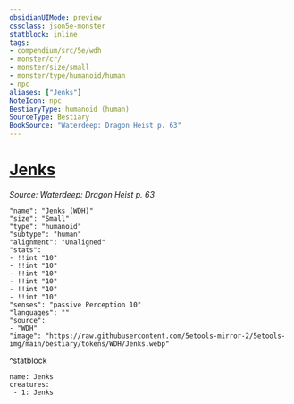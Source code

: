 ```yaml
---
obsidianUIMode: preview
cssclass: json5e-monster
statblock: inline
tags:
- compendium/src/5e/wdh
- monster/cr/
- monster/size/small
- monster/type/humanoid/human
- npc
aliases: ["Jenks"]
NoteIcon: npc
BestiaryType: humanoid (human)
SourceType: Bestiary
BookSource: "Waterdeep: Dragon Heist p. 63"
---
```

# [Jenks](2-Mechanics/CLI/bestiary/npc/jenks-wdh.md)
*Source: Waterdeep: Dragon Heist p. 63*  

```statblock
"name": "Jenks (WDH)"
"size": "Small"
"type": "humanoid"
"subtype": "human"
"alignment": "Unaligned"
"stats":
- !!int "10"
- !!int "10"
- !!int "10"
- !!int "10"
- !!int "10"
- !!int "10"
"senses": "passive Perception 10"
"languages": ""
"source":
- "WDH"
"image": "https://raw.githubusercontent.com/5etools-mirror-2/5etools-img/main/bestiary/tokens/WDH/Jenks.webp"
```
^statblock

```encounter-table
name: Jenks
creatures:
 - 1: Jenks
```